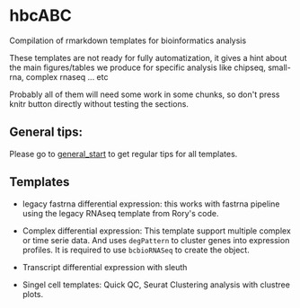 # hbcABC

Compilation of rmarkdown templates for bioinformatics analysis

These templates are not ready for fully automatization,
it gives a hint about the main figures/tables we produce
for specific analysis like chipseq, small-rna, complex rnaseq ... etc

Probably all of them will need some work in some chunks, so don't 
press knitr button directly without testing the sections.

## General tips:

Please go to [general_start](http://htmlpreview.github.com/?docs/articles/general_start.html) to get regular tips for all templates.

## Templates

* legacy fastrna differential expression: this works with fastrna pipeline using the legacy RNAseq template from Rory's code.

* Complex differential expression: This template support multiple complex or
time serie data. And uses `degPattern` to cluster genes into expression
profiles. It is required to use `bcbioRNASeq` to create the object.

* Transcript differential expression with sleuth

* Singel cell templates: Quick QC, Seurat Clustering analysis with clustree plots.
